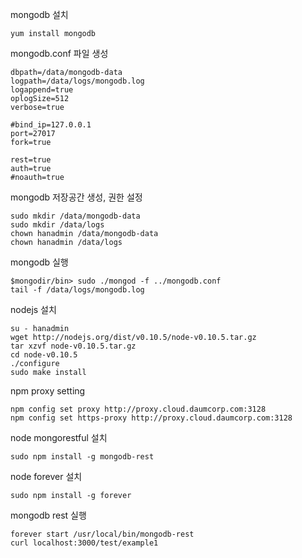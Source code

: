 
mongodb 설치
```shell
yum install mongodb
```

mongodb.conf 파일 생성
```
dbpath=/data/mongodb-data
logpath=/data/logs/mongodb.log
logappend=true
oplogSize=512
verbose=true

#bind_ip=127.0.0.1
port=27017
fork=true

rest=true
auth=true
#noauth=true
```

mongodb 저장공간 생성, 권한 설정 
```shell
sudo mkdir /data/mongodb-data
sudo mkdir /data/logs
chown hanadmin /data/mongodb-data
chown hanadmin /data/logs
```

mongodb 실행
```shell
$mongodir/bin> sudo ./mongod -f ../mongodb.conf
tail -f /data/logs/mongodb.log 
```

nodejs 설치
```shell
su - hanadmin
wget http://nodejs.org/dist/v0.10.5/node-v0.10.5.tar.gz
tar xzvf node-v0.10.5.tar.gz
cd node-v0.10.5
./configure
sudo make install
```

npm proxy setting
```shell
npm config set proxy http://proxy.cloud.daumcorp.com:3128 
npm config set https-proxy http://proxy.cloud.daumcorp.com:3128 
```

node mongorestful 설치
```shell
sudo npm install -g mongodb-rest
```

node forever 설치
```shell
sudo npm install -g forever
```

mongodb rest 실행
```shell
forever start /usr/local/bin/mongodb-rest
curl localhost:3000/test/example1
```
